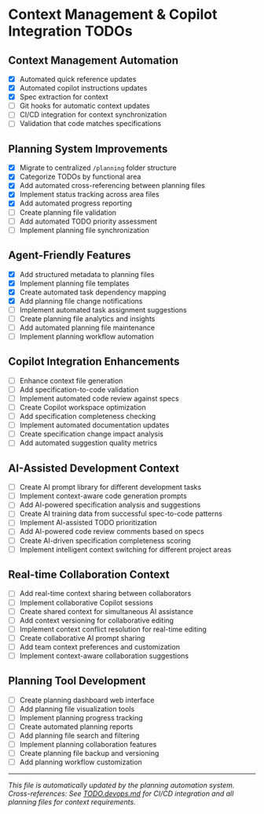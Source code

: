 # Context Management & Copilot Integration TODOs

## Context Management Automation

- [x] Automated quick reference updates
- [x] Automated copilot instructions updates
- [x] Spec extraction for context
- [ ] Git hooks for automatic context updates
- [ ] CI/CD integration for context synchronization
- [ ] Validation that code matches specifications

## Planning System Improvements

- [x] Migrate to centralized `/planning` folder structure
- [x] Categorize TODOs by functional area
- [x] Add automated cross-referencing between planning files
- [x] Implement status tracking across area files
- [x] Add automated progress reporting
- [ ] Create planning file validation
- [ ] Add automated TODO priority assessment
- [ ] Implement planning file synchronization

## Agent-Friendly Features

- [x] Add structured metadata to planning files
- [x] Implement planning file templates
- [x] Create automated task dependency mapping
- [x] Add planning file change notifications
- [ ] Implement automated task assignment suggestions
- [ ] Create planning file analytics and insights
- [ ] Add automated planning file maintenance
- [ ] Implement planning workflow automation

## Copilot Integration Enhancements

- [ ] Enhance context file generation
- [ ] Add specification-to-code validation
- [ ] Implement automated code review against specs
- [ ] Create Copilot workspace optimization
- [ ] Add specification completeness checking
- [ ] Implement automated documentation updates
- [ ] Create specification change impact analysis
- [ ] Add automated suggestion quality metrics

## AI-Assisted Development Context

- [ ] Create AI prompt library for different development tasks
- [ ] Implement context-aware code generation prompts
- [ ] Add AI-powered specification analysis and suggestions
- [ ] Create AI training data from successful spec-to-code patterns
- [ ] Implement AI-assisted TODO prioritization
- [ ] Add AI-powered code review comments based on specs
- [ ] Create AI-driven specification completeness scoring
- [ ] Implement intelligent context switching for different project areas

## Real-time Collaboration Context

- [ ] Add real-time context sharing between collaborators
- [ ] Implement collaborative Copilot sessions
- [ ] Create shared context for simultaneous AI assistance
- [ ] Add context versioning for collaborative editing
- [ ] Implement context conflict resolution for real-time editing
- [ ] Create collaborative AI prompt sharing
- [ ] Add team context preferences and customization
- [ ] Implement context-aware collaboration suggestions

## Planning Tool Development

- [ ] Create planning dashboard web interface
- [ ] Add planning file visualization tools
- [ ] Implement planning progress tracking
- [ ] Create automated planning reports
- [ ] Add planning file search and filtering
- [ ] Implement planning collaboration features
- [ ] Create planning file backup and versioning
- [ ] Add planning workflow customization

---
*This file is automatically updated by the planning automation system.*
*Cross-references: See [TODO.devops.md](TODO.devops.md) for CI/CD integration and all planning files for context requirements.*